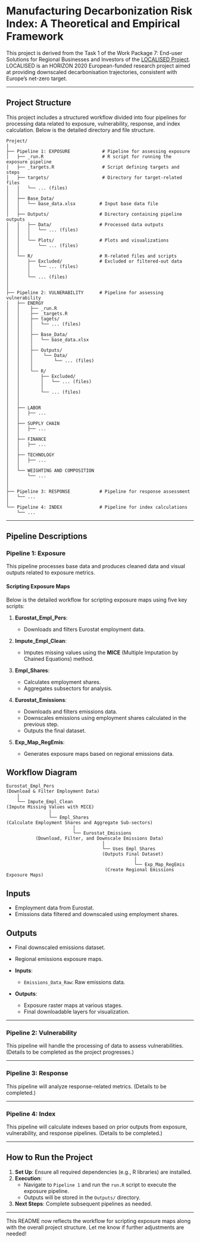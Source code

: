 
# **Manufacturing Decarbonization Risk Index: A Theoretical and Empirical Framework**

This project is derived from the Task 1 of the Work Package 7: End-user Solutions for Regional Businesses and Investors of the [LOCALISED Project](https://www.localised-project.eu/). LOCALISED is an HORIZON 2020 European-funded research project aimed at providing downscaled decarbonisation trajectories, consistent with Europe’s net-zero target.

---

## **Project Structure**

This project includes a structured workflow divided into four pipelines for processing data related to exposure, vulnerability, response, and index calculation. Below is the detailed directory and file structure.

```
Project/
│
├── Pipeline 1: EXPOSURE            # Pipeline for assessing exposure
│   ├── _run.R                      # R script for running the exposure pipeline
│   ├── _targets.R                  # Script defining targets and steps
│   ├── targets/                    # Directory for target-related files
│   │   └── ... (files)            
│   │
│   ├── Base_Data/                 
│   │   └── base_data.xlsx         # Input base data file
│   │
│   ├── Outputs/                   # Directory containing pipeline outputs
│   │   ├── Data/                  # Processed data outputs
│   │   │   └── ... (files)        
│   │   │
│   │   └── Plots/                 # Plots and visualizations
│   │       └── ... (files)        
│   │
│   └── R/                         # R-related files and scripts
│       ├── Excluded/              # Excluded or filtered-out data
│       │   └── ... (files)
│       │
│       └── ... (files)      
│   
│
├── Pipeline 2: VULNERABILITY      # Pipeline for assessing vulnerability
│   ├── ENERGY
│   │    ├── _run.R
│   │    ├── _targets.R
│   │    ├── tagets/
│   │    │   └── ... (files)
│   │    │
│   │    ├── Base_Data/                 
│   │    │   └── base_data.xlsx
│   │    │ 
│   │    ├── Outputs/                   
│   │    │    └── Data/                 
│   │    │        └── ... (files)
│   │    │
│   │    └── R/                        
│   │        ├── Excluded/             
│   │        │   └── ... (files)
│   │        │
│   │        └── ... (files)
│   │
│   │     
│   ├── LABOR
│   │   ├── ... 
│   │     
│   ├── SUPPLY CHAIN
│   │   ├── ... 
│   │     
│   ├── FINANCE
│   │   ├── ... 
│   │     
│   ├── TECHNOLOGY
│   │   ├── ... 
│   │
│   └── WEIGHTING AND COMPOSITION
│       └── ...
│
│
├── Pipeline 3: RESPONSE           # Pipeline for response assessment
│   └── ... 
│
└── Pipeline 4: INDEX              # Pipeline for index calculations
    └── ... 
```

---

## **Pipeline Descriptions**

### **Pipeline 1: Exposure**
This pipeline processes base data and produces cleaned data and visual outputs related to exposure metrics.

#### **Scripting Exposure Maps**

Below is the detailed workflow for scripting exposure maps using five key scripts:

1. **Eurostat_Empl_Pers**:  
   - Downloads and filters Eurostat employment data.

2. **Impute_Empl_Clean**:  
   - Imputes missing values using the **MICE** (Multiple Imputation by Chained Equations) method.

3. **Empl_Shares**:  
   - Calculates employment shares.  
   - Aggregates subsectors for analysis.

4. **Eurostat_Emissions**:  
   - Downloads and filters emissions data.  
   - Downscales emissions using employment shares calculated in the previous step.  
   - Outputs the final dataset.

5. **Exp_Map_RegEmis**:  
   - Generates exposure maps based on regional emissions data.

## **Workflow Diagram**
```
Eurostat_Empl_Pers
(Download & Filter Employment Data)
    │
    └── Impute_Empl_Clean
(Impute Missing Values with MICE)
                │
                └── Empl_Shares
(Calculate Employment Shares and Aggregate Sub-sectors)
                         │
                         └── Eurostat_Emissions
           (Download, Filter, and Downscale Emissions Data)
                                    │
                                    └── Uses Empl Shares
                                    (Outputs Final Dataset)
                                                │
                                                └── Exp_Map_RegEmis
                                     (Create Regional Emissions Exposure Maps)
```

## **Inputs**
- Employment data from Eurostat.
- Emissions data filtered and downscaled using employment shares.

## **Outputs**
- Final downscaled emissions dataset.
- Regional emissions exposure maps.


- **Inputs**:
  - `Emissions_Data_Raw`: Raw emissions data.
- **Outputs**:
  - Exposure raster maps at various stages.
  - Final downloadable layers for visualization.

---

### **Pipeline 2: Vulnerability**
This pipeline will handle the processing of data to assess vulnerabilities. (Details to be completed as the project progresses.)

---

### **Pipeline 3: Response**
This pipeline will analyze response-related metrics. (Details to be completed.)

---

### **Pipeline 4: Index**
This pipeline will calculate indexes based on prior outputs from exposure, vulnerability, and response pipelines. (Details to be completed.)

---

## **How to Run the Project**

1. **Set Up**: Ensure all required dependencies (e.g., R libraries) are installed.
2. **Execution**:
   - Navigate to `Pipeline 1` and run the `run.R` script to execute the exposure pipeline.
   - Outputs will be stored in the `Outputs/` directory.
3. **Next Steps**: Complete subsequent pipelines as needed.

---

This README now reflects the workflow for scripting exposure maps along with the overall project structure. Let me know if further adjustments are needed!
